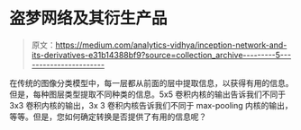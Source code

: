 # 盗梦网络及其衍生产品

> 原文：<https://medium.com/analytics-vidhya/inception-network-and-its-derivatives-e31b14388bf9?source=collection_archive---------5----------------------->

在传统的图像分类模型中，每一层都从前面的层中提取信息，以获得有用的信息。但是，每种图层类型提取不同种类的信息。5x5 卷积内核的输出告诉我们不同于 3x3 卷积内核的输出，3x 3 卷积内核告诉我们不同于 max-pooling 内核的输出，等等。但是，您如何确定转换是否提供了有用的信息呢？